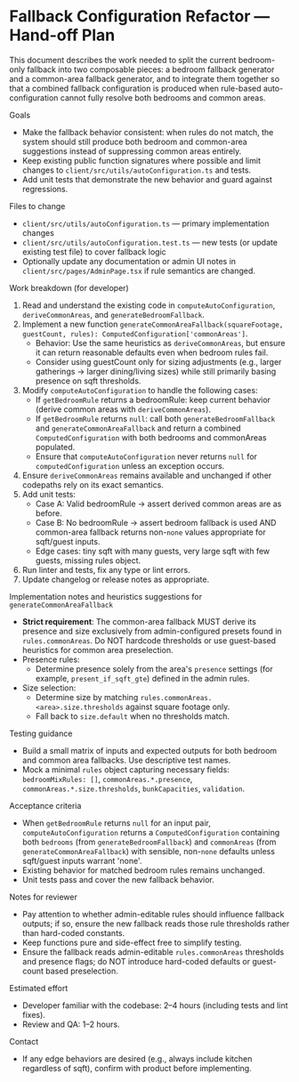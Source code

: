 # Fallback Configuration Refactor — Hand-off Plan

This document describes the work needed to split the current bedroom-only fallback into two composable pieces: a bedroom fallback generator and a common-area fallback generator, and to integrate them together so that a combined fallback configuration is produced when rule-based auto-configuration cannot fully resolve both bedrooms and common areas.

Goals
- Make the fallback behavior consistent: when rules do not match, the system should still produce both bedroom and common-area suggestions instead of suppressing common areas entirely.
- Keep existing public function signatures where possible and limit changes to `client/src/utils/autoConfiguration.ts` and tests.
- Add unit tests that demonstrate the new behavior and guard against regressions.

Files to change
- `client/src/utils/autoConfiguration.ts` — primary implementation changes
- `client/src/utils/autoConfiguration.test.ts` — new tests (or update existing test file) to cover fallback logic
- Optionally update any documentation or admin UI notes in `client/src/pages/AdminPage.tsx` if rule semantics are changed.

Work breakdown (for developer)
1. Read and understand the existing code in `computeAutoConfiguration`, `deriveCommonAreas`, and `generateBedroomFallback`.
2. Implement a new function `generateCommonAreaFallback(squareFootage, guestCount, rules): ComputedConfiguration['commonAreas']`.
   - Behavior: Use the same heuristics as `deriveCommonAreas`, but ensure it can return reasonable defaults even when bedroom rules fail.
   - Consider using guestCount only for sizing adjustments (e.g., larger gatherings -> larger dining/living sizes) while still primarily basing presence on sqft thresholds.
3. Modify `computeAutoConfiguration` to handle the following cases:
   - If `getBedroomRule` returns a bedroomRule: keep current behavior (derive common areas with `deriveCommonAreas`).
   - If `getBedroomRule` returns `null`: call both `generateBedroomFallback` and `generateCommonAreaFallback` and return a combined `ComputedConfiguration` with both bedrooms and commonAreas populated.
   - Ensure that `computeAutoConfiguration` never returns `null` for `computedConfiguration` unless an exception occurs.
4. Ensure `deriveCommonAreas` remains available and unchanged if other codepaths rely on its exact semantics.
5. Add unit tests:
   - Case A: Valid bedroomRule -> assert derived common areas are as before.
   - Case B: No bedroomRule -> assert bedroom fallback is used AND common-area fallback returns non-`none` values appropriate for sqft/guest inputs.
   - Edge cases: tiny sqft with many guests, very large sqft with few guests, missing rules object.
6. Run linter and tests, fix any type or lint errors.
7. Update changelog or release notes as appropriate.

Implementation notes and heuristics suggestions for `generateCommonAreaFallback`
- **Strict requirement**: The common-area fallback MUST derive its presence and size exclusively from admin-configured presets found in `rules.commonAreas`. Do NOT hardcode thresholds or use guest-based heuristics for common area preselection.
- Presence rules:
  - Determine presence solely from the area's `presence` settings (for example, `present_if_sqft_gte`) defined in the admin rules.
- Size selection:
  - Determine size by matching `rules.commonAreas.<area>.size.thresholds` against square footage only.
  - Fall back to `size.default` when no thresholds match.

Testing guidance
- Build a small matrix of inputs and expected outputs for both bedroom and common area fallbacks. Use descriptive test names.
- Mock a minimal `rules` object capturing necessary fields: `bedroomMixRules: []`, `commonAreas.*.presence`, `commonAreas.*.size.thresholds`, `bunkCapacities`, `validation`.

Acceptance criteria
- When `getBedroomRule` returns `null` for an input pair, `computeAutoConfiguration` returns a `ComputedConfiguration` containing both `bedrooms` (from `generateBedroomFallback`) and `commonAreas` (from `generateCommonAreaFallback`) with sensible, non-`none` defaults unless sqft/guest inputs warrant 'none'.
- Existing behavior for matched bedroom rules remains unchanged.
- Unit tests pass and cover the new fallback behavior.

Notes for reviewer
- Pay attention to whether admin-editable rules should influence fallback outputs; if so, ensure the new fallback reads those rule thresholds rather than hard-coded constants.
- Keep functions pure and side-effect free to simplify testing.
- Ensure the fallback reads admin-editable `rules.commonAreas` thresholds and presence flags; do NOT introduce hard-coded defaults or guest-count based preselection.

Estimated effort
- Developer familiar with the codebase: 2–4 hours (including tests and lint fixes).
- Review and QA: 1–2 hours.

Contact
- If any edge behaviors are desired (e.g., always include kitchen regardless of sqft), confirm with product before implementing.
